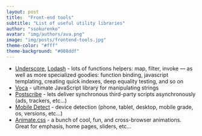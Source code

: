 ```yaml
---
layout: post
title:  "Front-end tools"
subtitle: "List of useful utility libraries"
author: "ssokurenko"
avatar: "img/authors/ava.png"
image: "img/posts/frontend-tools.jpg"
theme-color: "#fff"
theme-background: "#008ddf"
---
```


- [Underscore](http://underscorejs.org/), [Lodash](https://lodash.com/docs/4.17.3) - lots of functions helpers: map, filter, invoke — as well as more specialized goodies: function binding, javascript templating, creating quick indexes, deep equality testing, and so on
- [Voca](https://github.com/panzerdp/voca) - ultimate JavaScript library for manipulating strings
- [Postscribe](https://github.com/krux/postscribe) - lets deliver synchronous third-party scripts asynchronously (ads, trackers, etc...)
- [Mobile Detect](http://hgoebl.github.io/mobile-detect.js/) - device detection (phone, tablet, desktop, mobile grade, os, versions, etc...)
- [Animate.css](https://daneden.github.io/animate.css/) - a bunch of cool, fun, and cross-browser animations. Great for emphasis, home pages, sliders, etc...
